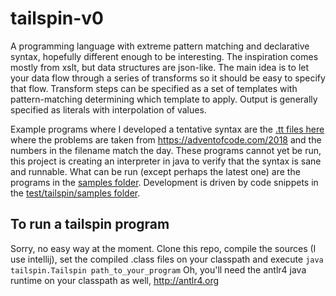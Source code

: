 # tailspin-v0
A programming language with extreme pattern matching and declarative syntax, hopefully different enough to be interesting.
The inspiration comes mostly from xslt, but data structures are json-like. The main idea is to let your data flow through
a series of transforms so it should be easy to specify that flow. Transform steps can be specified as a set of templates with
pattern-matching determining which template to apply. Output is generally specified as literals with interpolation of values.

Example programs where I developed a tentative syntax are the [.tt files here](https://github.com/tobega/aoc2018) where the
problems are taken from https://adventofcode.com/2018 and the numbers in the filename match the day.
These programs cannot yet be run, this project is creating an interpreter in java to verify that the syntax is sane and runnable.
What can be run (except perhaps the latest one) are the programs in the [samples folder](https://github.com/tobega/tailspin-v0/tree/master/samples).
Development is driven by code snippets in the [test/tailspin/samples folder](https://github.com/tobega/tailspin-v0/tree/master/test/tailspin/samples).

## To run a tailspin program
Sorry, no easy way at the moment. Clone this repo, compile the sources (I use intellij), set the compiled .class files on your
classpath and execute `java tailspin.Tailspin path_to_your_program`
Oh, you'll need the antlr4 java runtime on your classpath as well, http://antlr4.org
